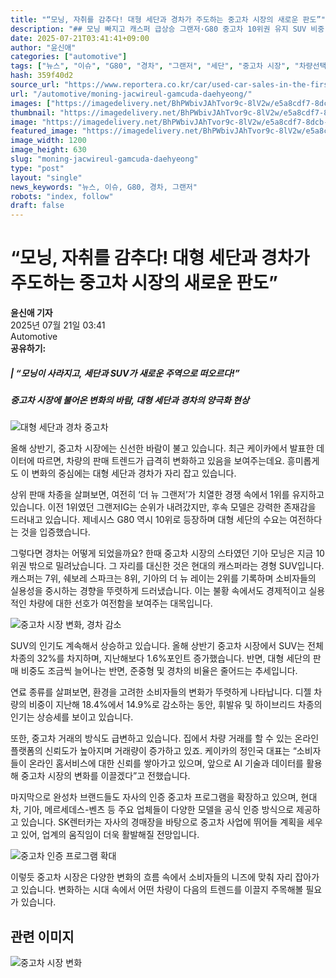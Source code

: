 ```yaml
---
title: "“모닝, 자취를 감추다! 대형 세단과 경차가 주도하는 중고차 시장의 새로운 판도”"
description: "## 모닝 빠지고 캐스퍼 급상승 그랜저·G80 중고차 10위권 유지 SUV 비중 확대, 디젤은 퇴조 흐름 ..."
date: 2025-07-21T03:41:41+09:00
author: "윤신애"
categories: ["automotive"]
tags: ["뉴스", "이슈", "G80", "경차", "그랜저", "세단", "중고차 시장", "차량선택의기준", "중고차시장트렌드"]
hash: 359f40d2
source_url: "https://www.reportera.co.kr/car/used-car-sales-in-the-first-half-of-the-year/"
url: "/automotive/moning-jacwireul-gamcuda-daehyeong/"
images: ["https://imagedelivery.net/BhPWbivJAhTvor9c-8lV2w/e5a8cdf7-8dcb-4e4e-a765-df7d1dd77a00/public", "https://imagedelivery.net/BhPWbivJAhTvor9c-8lV2w/78b535b0-8bec-427a-f981-7573ab956600/public", "https://imagedelivery.net/BhPWbivJAhTvor9c-8lV2w/1b73438c-f4af-4ac5-8695-93cc37a4c700/public", "https://imagedelivery.net/BhPWbivJAhTvor9c-8lV2w/25048ad4-4fa7-4d31-b804-b4e972b2d400/public"]
thumbnail: "https://imagedelivery.net/BhPWbivJAhTvor9c-8lV2w/e5a8cdf7-8dcb-4e4e-a765-df7d1dd77a00/public"
image: "https://imagedelivery.net/BhPWbivJAhTvor9c-8lV2w/e5a8cdf7-8dcb-4e4e-a765-df7d1dd77a00/public"
featured_image: "https://imagedelivery.net/BhPWbivJAhTvor9c-8lV2w/e5a8cdf7-8dcb-4e4e-a765-df7d1dd77a00/public"
image_width: 1200
image_height: 630
slug: "moning-jacwireul-gamcuda-daehyeong"
type: "post"
layout: "single"
news_keywords: "뉴스, 이슈, G80, 경차, 그랜저"
robots: "index, follow"
draft: false
---
```


# “모닝, 자취를 감추다! 대형 세단과 경차가 주도하는 중고차 시장의 새로운 판도”

**윤신애 기자**  
2025년 07월 21일 03:41  
Automotive  
**공유하기:**

##### | “모닝이 사라지고, 세단과 SUV가 새로운 주역으로 떠오르다!”
##### 중고차 시장에 불어온 변화의 바람, 대형 세단과 경차의 양극화 현상

![대형 세단과 경차 중고차](https://imagedelivery.net/BhPWbivJAhTvor9c-8lV2w/25048ad4-4fa7-4d31-b804-b4e972b2d400/public)


올해 상반기, 중고차 시장에는 신선한 바람이 불고 있습니다. 최근 케이카에서 발표한 데이터에 따르면, 차량의 판매 트렌드가 급격히 변화하고 있음을 보여주는데요. 흥미롭게도 이 변화의 중심에는 대형 세단과 경차가 자리 잡고 있습니다. 

상위 판매 차종을 살펴보면, 여전히 ‘더 뉴 그랜저’가 치열한 경쟁 속에서 1위를 유지하고 있습니다. 이전 1위였던 그랜저IG는 순위가 내려갔지만, 후속 모델은 강력한 존재감을 드러내고 있습니다. 제네시스 G80 역시 10위로 등장하며 대형 세단의 수요는 여전하다는 것을 입증했습니다. 

그렇다면 경차는 어떻게 되었을까요? 한때 중고차 시장의 스타였던 기아 모닝은 지금 10위권 밖으로 밀려났습니다. 그 자리를 대신한 것은 현대의 캐스퍼라는 경형 SUV입니다. 캐스퍼는 7위, 쉐보레 스파크는 8위, 기아의 더 뉴 레이는 2위를 기록하며 소비자들의 실용성을 중시하는 경향을 뚜렷하게 드러냈습니다. 이는 불황 속에서도 경제적이고 실용적인 차량에 대한 선호가 여전함을 보여주는 대목입니다.

![중고차 시장 변화, 경차 감소](https://imagedelivery.net/BhPWbivJAhTvor9c-8lV2w/e5a8cdf7-8dcb-4e4e-a765-df7d1dd77a00/public)


SUV의 인기도 계속해서 상승하고 있습니다. 올해 상반기 중고차 시장에서 SUV는 전체 차종의 32%를 차지하며, 지난해보다 1.6%포인트 증가했습니다. 반면, 대형 세단의 판매 비중도 조금씩 늘어나는 반면, 준중형 및 경차의 비율은 줄어드는 추세입니다. 

연료 종류를 살펴보면, 환경을 고려한 소비자들의 변화가 뚜렷하게 나타납니다. 디젤 차량의 비중이 지난해 18.4%에서 14.9%로 감소하는 동안, 휘발유 및 하이브리드 차종의 인기는 상승세를 보이고 있습니다.

또한, 중고차 거래의 방식도 급변하고 있습니다. 집에서 차량 거래를 할 수 있는 온라인 플랫폼의 신뢰도가 높아지며 거래량이 증가하고 있죠. 케이카의 정인국 대표는 “소비자들이 온라인 홈서비스에 대한 신뢰를 쌓아가고 있으며, 앞으로 AI 기술과 데이터를 활용해 중고차 시장의 변화를 이끌겠다”고 전했습니다. 

마지막으로 완성차 브랜드들도 자사의 인증 중고차 프로그램을 확장하고 있으며, 현대차, 기아, 메르세데스-벤츠 등 주요 업체들이 다양한 모델을 공식 인증 방식으로 제공하고 있습니다. SK렌터카는 자사의 경매장을 바탕으로 중고차 사업에 뛰어들 계획을 세우고 있어, 업계의 움직임이 더욱 활발해질 전망입니다. 

![중고차 인증 프로그램 확대](https://imagedelivery.net/BhPWbivJAhTvor9c-8lV2w/1b73438c-f4af-4ac5-8695-93cc37a4c700/public)


이렇듯 중고차 시장은 다양한 변화의 흐름 속에서 소비자들의 니즈에 맞춰 자리 잡아가고 있습니다. 변화하는 시대 속에서 어떤 차량이 다음의 트렌드를 이끌지 주목해볼 필요가 있습니다.

## 관련 이미지

![중고차 시장 변화](https://imagedelivery.net/BhPWbivJAhTvor9c-8lV2w/78b535b0-8bec-427a-f981-7573ab956600/public)

